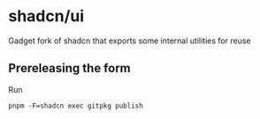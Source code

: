 # shadcn/ui

Gadget fork of shadcn that exports some internal utilities for reuse

## Prereleasing the form

Run

```
pnpm -F=shadcn exec gitpkg publish
```
